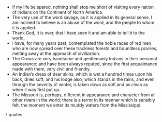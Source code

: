  - If my life be spared, nothing shall stop me short of visiting every nation of Indians on the Continent of North America.
 - The very use of the word savage, as it is applied in its general sense, I am inclined to believe is an abuse of the word, and the people to whom it is applied.
 - Thank God, it is over, that I have seen it and am able to tell it to the world.
 - I have, for many years past, contemplated the noble races of red men who are now spread over these trackless forests and boundless prairies, melting away at the approach of civilization.
 - The Crows are very handsome and gentlemanly Indians in their personal appearance: and have been always reputed, since the first acquaintance made with them, very civil and friendly.
 - An Indian’s dress of deer skins, which is wet a hundred times upon his back, dries soft; and his lodge also, which stands in the rains, and even through the severity of winter, is taken down as soft and as clean as when it was first put up.
 - The Missouri is, perhaps, different in appearance and character from all other rivers in the world; there is a terror in its manner which is sensibly felt, the moment we enter its muddy waters from the Mississippi.

7 quotes